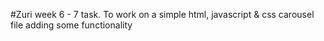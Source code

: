 #Zuri week 6 - 7 task.
To work on a simple html, javascript & css carousel file adding some functionality
